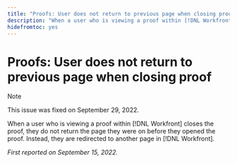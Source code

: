 ```yaml
---
title: "Proofs: User does not return to previous page when closing proof"
description: "When a user who is viewing a proof within [!DNL Workfront] closes the proof, they do not return the page they were on before they opened the proof. Instead, they are redirected to another page in [!DNL Workfront]. "
hidefromtoc: yes
---
```


# Proofs: User does not return to previous page when closing proof

>[!NOTE]
>
>This issue was fixed on September 29, 2022.

<!--This is on the WF page as well as the WFP page-->

When a user who is viewing a proof within [!DNL Workfront] closes the proof, they do not return the page they were on before they opened the proof. Instead, they are redirected to another page in [!DNL Workfront]. 

_First reported on September 15, 2022._

